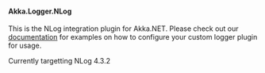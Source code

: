 #### Akka.Logger.NLog ####

This is the NLog integration plugin for Akka.NET. Please check out our [documentation](http://getakka.net/docs/Logging) for examples on how to configure your custom logger plugin for usage.

Currently targetting NLog 4.3.2
